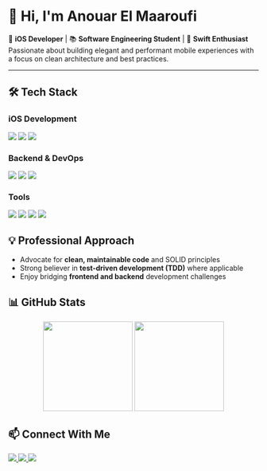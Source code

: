 # 👋 Hi, I'm Anouar El Maaroufi  

🚀 **iOS Developer** | 📚 **Software Engineering Student** | 🍏 **Swift Enthusiast**  
Passionate about building elegant and performant mobile experiences with a focus on clean architecture and best practices.  

---

## 🛠️ **Tech Stack**  

### **iOS Development**
<div align="left">
  <!-- iOS Development -->
  <img src="https://img.shields.io/badge/-Swift-F05138?logo=swift&logoColor=white" />
  <img src="https://img.shields.io/badge/-SwiftUI-007ACC?logo=swift&logoColor=white" />
  <img src="https://img.shields.io/badge/-UIKit-2396F3?logo=apple&logoColor=white" />
</div>

### **Backend & DevOps** 
<div align"left">
  <!-- Backend & DevOps -->
  <img src="https://img.shields.io/badge/-Django-092E20?logo=django&logoColor=white" />
  <img src="https://img.shields.io/badge/-PostgreSQL-4169E1?logo=postgresql&logoColor=white" />
  <img src="https://img.shields.io/badge/-Docker-2496ED?logo=docker&logoColor=white" />
</div>

### **Tools** 
<div align="left">
  <!-- Tools -->
  <img src="https://img.shields.io/badge/-VSCode-007ACC?logo=visualstudiocode&logoColor=white" />
  <img src="https://img.shields.io/badge/-Xcode-147EFB?logo=xcode&logoColor=white" />
  <img src="https://img.shields.io/badge/-Git-F05032?logo=git&logoColor=white" />
  <img src="https://img.shields.io/badge/-Figma-F24E1E?logo=figma&logoColor=white" />
</div>

## 💡 **Professional Approach**  
- Advocate for **clean, maintainable code** and SOLID principles  
- Strong believer in **test-driven development (TDD)** where applicable
- Enjoy bridging **frontend and backend** development challenges

## 📊 **GitHub Stats**  

<div align="center">
  <img height="180em" src="https://github-readme-stats.vercel.app/api?username=aelmaar&show_icons=true&theme=radical&hide_border=true" />
  <img height="180em" src="https://github-readme-stats.vercel.app/api/top-langs/?username=aelmaar&layout=compact&theme=radical&hide_border=true" />
</div>

## 📫 **Connect With Me**  

<div align="left">
  <a href="https://www.linkedin.com/in/aelmaar/">
    <img src="https://img.shields.io/badge/-LinkedIn-0077B5?logo=linkedin&logoColor=white" />
  </a>
  <a href="https://www.instagram.com/elmaaroufi_anouar/">
    <img src="https://img.shields.io/badge/-Instagram-E4405F?logo=instagram&logoColor=white" />
  </a>
  <a href="mailto:anouarelmaaroufi@gmail.com">
    <img src="https://img.shields.io/badge/-Email-D14836?logo=gmail&logoColor=white" />
  </a>
</div>
